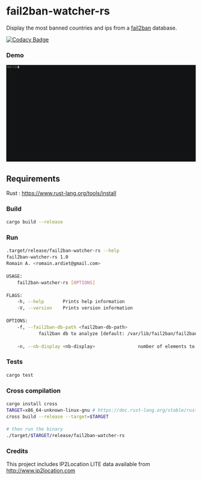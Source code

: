 fail2ban-watcher-rs
=====

Display the most banned countries and ips from a [fail2ban](https://www.fail2ban.org) database.

[![Codacy Badge](https://app.codacy.com/project/badge/Grade/7426cee063f0441282c9ab7cf9d9001b)](https://app.codacy.com/gh/romibuzi/fail2ban-watcher-rs/dashboard?utm_source=gh&utm_medium=referral&utm_content=&utm_campaign=Badge_grade)

### Demo

![demo](demo.gif)

## Requirements

Rust : https://www.rust-lang.org/tools/install

### Build

```bash
cargo build --release
```

### Run

```bash
.target/release/fail2ban-watcher-rs --help
fail2ban-watcher-rs 1.0
Romain A. <romain.ardiet@gmail.com>

USAGE:
    fail2ban-watcher-rs [OPTIONS]

FLAGS:
    -h, --help       Prints help information
    -V, --version    Prints version information

OPTIONS:
    -f, --fail2ban-db-path <fail2ban-db-path>
            fail2ban db to analyze [default: /var/lib/fail2ban/fail2ban.sqlite3]

    -n, --nb-display <nb-display>                number of elements to display [default: 10]
```

### Tests

```bash
cargo test
```

### Cross compilation

```bash
cargo install cross
TARGET=x86_64-unknown-linux-gnu # https://doc.rust-lang.org/stable/rustc/platform-support.html
cross build --release --target=$TARGET

# then run the binary
./target/$TARGET/release/fail2ban-watcher-rs
```

### Credits

This project includes IP2Location LITE data available from http://www.ip2location.com

